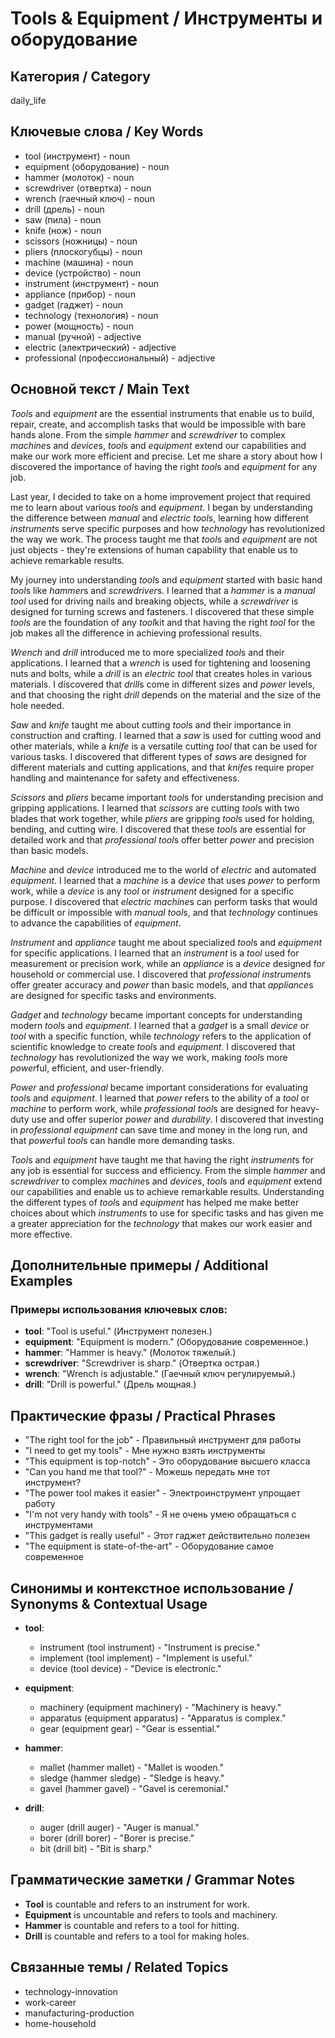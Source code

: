 # Tools & Equipment / Инструменты и оборудование

## Категория / Category
daily_life

## Ключевые слова / Key Words
- tool (инструмент) - noun
- equipment (оборудование) - noun
- hammer (молоток) - noun
- screwdriver (отвертка) - noun
- wrench (гаечный ключ) - noun
- drill (дрель) - noun
- saw (пила) - noun
- knife (нож) - noun
- scissors (ножницы) - noun
- pliers (плоскогубцы) - noun
- machine (машина) - noun
- device (устройство) - noun
- instrument (инструмент) - noun
- appliance (прибор) - noun
- gadget (гаджет) - noun
- technology (технология) - noun
- power (мощность) - noun
- manual (ручной) - adjective
- electric (электрический) - adjective
- professional (профессиональный) - adjective

## Основной текст / Main Text

*Tool*s and *equipment* are the essential instruments that enable us to build, repair, create, and accomplish tasks that would be impossible with bare hands alone. From the simple *hammer* and *screwdriver* to complex *machine*s and *device*s, *tool*s and *equipment* extend our capabilities and make our work more efficient and precise. Let me share a story about how I discovered the importance of having the right *tool*s and *equipment* for any job.

Last year, I decided to take on a home improvement project that required me to learn about various *tool*s and *equipment*. I began by understanding the difference between *manual* and *electric* *tool*s, learning how different *instrument*s serve specific purposes and how *technology* has revolutionized the way we work. The process taught me that *tool*s and *equipment* are not just objects - they're extensions of human capability that enable us to achieve remarkable results.

My journey into understanding *tool*s and *equipment* started with basic hand *tool*s like *hammer*s and *screwdriver*s. I learned that a *hammer* is a *manual* *tool* used for driving nails and breaking objects, while a *screwdriver* is designed for turning screws and fasteners. I discovered that these simple *tool*s are the foundation of any *tool*kit and that having the right *tool* for the job makes all the difference in achieving professional results.

*Wrench* and *drill* introduced me to more specialized *tool*s and their applications. I learned that a *wrench* is used for tightening and loosening nuts and bolts, while a *drill* is an *electric* *tool* that creates holes in various materials. I discovered that *drill*s come in different sizes and *power* levels, and that choosing the right *drill* depends on the material and the size of the hole needed.

*Saw* and *knife* taught me about cutting *tool*s and their importance in construction and crafting. I learned that a *saw* is used for cutting wood and other materials, while a *knife* is a versatile cutting *tool* that can be used for various tasks. I discovered that different types of *saw*s are designed for different materials and cutting applications, and that *knife*s require proper handling and maintenance for safety and effectiveness.

*Scissors* and *pliers* became important *tool*s for understanding precision and gripping applications. I learned that *scissors* are cutting *tool*s with two blades that work together, while *pliers* are gripping *tool*s used for holding, bending, and cutting wire. I discovered that these *tool*s are essential for detailed work and that *professional* *tool*s offer better *power* and precision than basic models.

*Machine* and *device* introduced me to the world of *electric* and automated *equipment*. I learned that a *machine* is a *device* that uses *power* to perform work, while a *device* is any *tool* or *instrument* designed for a specific purpose. I discovered that *electric* *machine*s can perform tasks that would be difficult or impossible with *manual* *tool*s, and that *technology* continues to advance the capabilities of *equipment*.

*Instrument* and *appliance* taught me about specialized *tool*s and *equipment* for specific applications. I learned that an *instrument* is a *tool* used for measurement or precision work, while an *appliance* is a *device* designed for household or commercial use. I discovered that *professional* *instrument*s offer greater accuracy and *power* than basic models, and that *appliance*s are designed for specific tasks and environments.

*Gadget* and *technology* became important concepts for understanding modern *tool*s and *equipment*. I learned that a *gadget* is a small *device* or *tool* with a specific function, while *technology* refers to the application of scientific knowledge to create *tool*s and *equipment*. I discovered that *technology* has revolutionized the way we work, making *tool*s more *power*ful, efficient, and user-friendly.

*Power* and *professional* became important considerations for evaluating *tool*s and *equipment*. I learned that *power* refers to the ability of a *tool* or *machine* to perform work, while *professional* *tool*s are designed for heavy-duty use and offer superior *power* and *durability*. I discovered that investing in *professional* *equipment* can save time and money in the long run, and that *power*ful *tool*s can handle more demanding tasks.

*Tool*s and *equipment* have taught me that having the right *instrument*s for any job is essential for success and efficiency. From the simple *hammer* and *screwdriver* to complex *machine*s and *device*s, *tool*s and *equipment* extend our capabilities and enable us to achieve remarkable results. Understanding the different types of *tool*s and *equipment* has helped me make better choices about which *instrument*s to use for specific tasks and has given me a greater appreciation for the *technology* that makes our work easier and more effective.

## Дополнительные примеры / Additional Examples

### Примеры использования ключевых слов:
- **tool**: "Tool is useful." (Инструмент полезен.)
- **equipment**: "Equipment is modern." (Оборудование современное.)
- **hammer**: "Hammer is heavy." (Молоток тяжелый.)
- **screwdriver**: "Screwdriver is sharp." (Отвертка острая.)
- **wrench**: "Wrench is adjustable." (Гаечный ключ регулируемый.)
- **drill**: "Drill is powerful." (Дрель мощная.)

## Практические фразы / Practical Phrases

- "The right tool for the job" - Правильный инструмент для работы
- "I need to get my tools" - Мне нужно взять инструменты
- "This equipment is top-notch" - Это оборудование высшего класса
- "Can you hand me that tool?" - Можешь передать мне тот инструмент?
- "The power tool makes it easier" - Электроинструмент упрощает работу
- "I'm not very handy with tools" - Я не очень умею обращаться с инструментами
- "This gadget is really useful" - Этот гаджет действительно полезен
- "The equipment is state-of-the-art" - Оборудование самое современное

## Синонимы и контекстное использование / Synonyms & Contextual Usage

- **tool**: 
  - instrument (tool instrument) - "Instrument is precise."
  - implement (tool implement) - "Implement is useful."
  - device (tool device) - "Device is electronic."

- **equipment**: 
  - machinery (equipment machinery) - "Machinery is heavy."
  - apparatus (equipment apparatus) - "Apparatus is complex."
  - gear (equipment gear) - "Gear is essential."

- **hammer**: 
  - mallet (hammer mallet) - "Mallet is wooden."
  - sledge (hammer sledge) - "Sledge is heavy."
  - gavel (hammer gavel) - "Gavel is ceremonial."

- **drill**: 
  - auger (drill auger) - "Auger is manual."
  - borer (drill borer) - "Borer is precise."
  - bit (drill bit) - "Bit is sharp."

## Грамматические заметки / Grammar Notes

- **Tool** is countable and refers to an instrument for work.
- **Equipment** is uncountable and refers to tools and machinery.
- **Hammer** is countable and refers to a tool for hitting.
- **Drill** is countable and refers to a tool for making holes.

## Связанные темы / Related Topics

- technology-innovation
- work-career
- manufacturing-production
- home-household